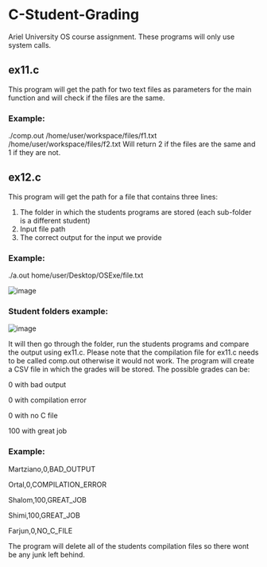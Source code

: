 # C-Student-Grading
Ariel University OS course assignment.
These programs will only use system calls.

## ex11.c
This program will get the path for two text files as parameters for the main function and will check if the files are the same.
### Example:
./comp.out /home/user/workspace/files/f1.txt /home/user/workspace/files/f2.txt
Will return 2 if the files are the same and 1 if they are not.

## ex12.c
This program will get the path for a file that contains three lines:
1) The folder in which the students programs are stored (each sub-folder is a different student)
2) Input file path
3) The correct output for the input we provide


### Example:

./a.out home/user/Desktop/OSExe/file.txt

![image](https://user-images.githubusercontent.com/33173449/52202425-1b8dae00-2877-11e9-8fcd-357e588d351e.png)

### Student folders example:

![image](https://user-images.githubusercontent.com/33173449/52202653-d28a2980-2877-11e9-8c21-9015305dab57.png)

It will then go through the folder, run the students programs and compare the output using ex11.c. Please note that the compilation file for ex11.c needs to be called comp.out otherwise it would not work.
The program will create a CSV file in which the grades will be stored. The possible grades can be:

0 with bad output

0 with compilation error

0 with no C file

100 with great job

### Example:

Martziano,0,BAD_OUTPUT

Ortal,0,COMPILATION_ERROR

Shalom,100,GREAT_JOB

Shimi,100,GREAT_JOB

Farjun,0,NO_C_FILE

The program will delete all of the students compilation files so there wont be any junk left behind.
